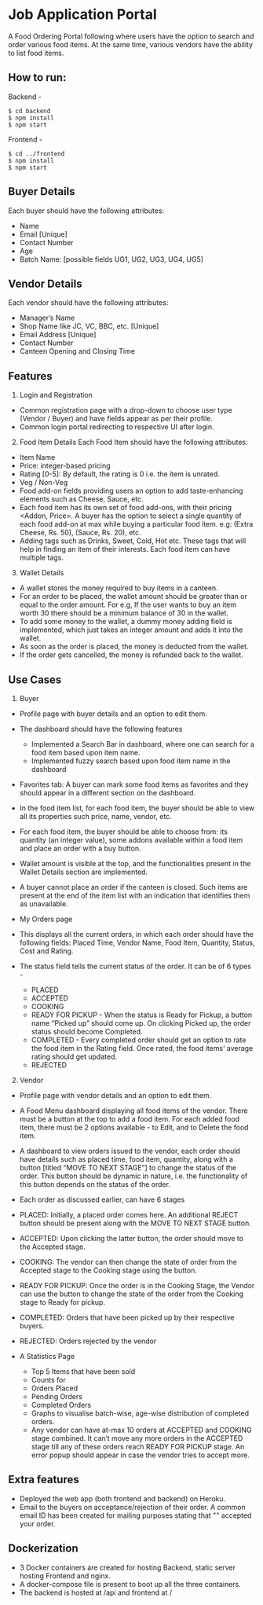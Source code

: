 # Job Application Portal

A Food Ordering Portal following where users have the option to search and order various food items. At the same time, various vendors have the ability to list food items.

## How to run:

Backend -
```shell
$ cd backend
$ npm install
$ npm start
```
Frontend - 
```shell
$ cd ../frontend
$ npm install
$ npm start
```

## Buyer Details
Each buyer should have the following attributes:
- Name
- Email [Unique]
- Contact Number
- Age
- Batch Name: [possible fields UG1, UG2, UG3, UG4, UG5]

## Vendor Details
Each vendor should have the following attributes:
- Manager’s Name
- Shop Name like JC, VC, BBC, etc. [Unique]
- Email Address [Unique]
- Contact Number
- Canteen Opening and Closing Time

## Features
1. Login and Registration 
- Common registration page with a drop-down to choose user type (Vendor / Buyer) and have fields appear as per
their profile. 
- Common login portal redirecting to respective UI after login. 

2. Food Item Details
Each Food Item should have the following attributes:
- Item Name
- Price: integer-based pricing
- Rating [0-5]: By default, the rating is 0 i.e. the item is unrated.
- Veg / Non-Veg
- Food add-on fields providing users an option to add taste-enhancing elements such as Cheese, Sauce, etc.
- Each food item has its own set of food add-ons, with their pricing <Addon, Price>. A buyer has the option to select a single quantity of each food add-on at max while buying a particular food item. e.g: (Extra Cheese, Rs. 50), (Sauce, Rs. 20), etc.
- Adding tags such as Drinks, Sweet, Cold, Hot etc. These tags that will help in finding an item of their interests. Each food item can have multiple tags.

3. Wallet Details
- A wallet stores the money required to buy items in a canteen.
- For an order to be placed, the wallet amount should be greater than or equal to the order amount. For e.g, If the user wants to buy an item worth 30 there should be a minimum balance of 30 in the wallet.
- To add some money to the wallet, a dummy money adding field is implemented, which just takes an integer amount and adds it into the wallet.
- As soon as the order is placed, the money is deducted from the wallet.
- If the order gets cancelled, the money is refunded back to the wallet. 

## Use Cases
1. Buyer
- Profile page with buyer details and an option to edit them. 
- The dashboard should have the following features
  - Implemented a Search Bar in dashboard, where one can search for a food item based upon item name.
  - Implemented fuzzy search based upon food item name in the dashboard


- Favorites tab: A buyer can mark some food items as favorites and they should appear in a different section on the dashboard. 
- In the food item list, for each food item, the buyer should be able to view all its properties such price, name,
vendor, etc.
- For each food item, the buyer should be able to choose from: its quantity (an integer value), some addons available within a food item and place an order with a buy button. 
- Wallet amount is visible at the top, and the functionalities present in the Wallet Details section are implemented.
- A buyer cannot place an order if the canteen is closed. Such items are present at the end of the item list with an indication that identifies them as unavailable. 


- My Orders page 
- This displays all the current orders, in which each order should have the following fields: Placed Time, Vendor Name, Food Item, Quantity, Status, Cost and Rating.
- The status field tells the current status of the order. It can be of 6 types -
  - PLACED
  - ACCEPTED
  - COOKING
  - READY FOR PICKUP - When the status is Ready for Pickup, a button name “Picked up” should come up. On clicking Picked up, the order status should become Completed.
  - COMPLETED - Every completed order should get an option to rate the food item in the Rating field. Once rated, the food items’ average rating should get updated. 
  - REJECTED
 
2. Vendor
- Profile page with vendor details and an option to edit them. 
- A Food Menu dashboard displaying all food items of the vendor. There must be a button at the top to add a food item. For each added food item, there must be 2 options available - to Edit, and to Delete the food item. 
- A dashboard to view orders issued to the vendor, each order should have details such as placed time, food item, quantity, along with a button [titled “MOVE TO NEXT STAGE”] to change the status of the order. This button should be dynamic in nature, i.e. the functionality of this button depends on the status of the order.
-  Each order as discussed earlier, can have 6 stages 
  - PLACED: Initially, a placed order comes here. An additional REJECT button should be present along with the MOVE TO NEXT STAGE button.
  - ACCEPTED: Upon clicking the latter button, the order should move to the Accepted stage.
  - COOKING: The vendor can then change the state of order from the Accepted stage to the Cooking stage using the button.
  - READY FOR PICKUP: Once the order is in the Cooking Stage, the Vendor can use the button to change the state of the order from the Cooking stage to Ready for pickup.
  - COMPLETED: Orders that have been picked up by their respective buyers.
  - REJECTED: Orders rejected by the vendor
 

- A Statistics Page 
  - Top 5 Items that have been sold
  - Counts for
  - Orders Placed
  - Pending Orders
  - Completed Orders
  - Graphs to visualise batch-wise, age-wise distribution of completed orders.
  - Any vendor can have at-max 10 orders at ACCEPTED and COOKING stage combined. It can’t move any more orders in the ACCEPTED stage till any of these orders reach READY FOR PICKUP stage. An error popup should appear in case the vendor tries to accept more. 

## Extra features
- Deployed the web app (both frontend and backend) on Heroku.
- Email to the buyers on acceptance/rejection of their order. A common email ID has been created for mailing purposes stating that "<vendor-name>" accepted your order. 
 
## Dockerization
- 3 Docker containers are created for hosting Backend, static server hosting Frontend and nginx.
- A docker-compose file is present to boot up all the three containers.
- The backend is hosted at /api and frontend at / 

